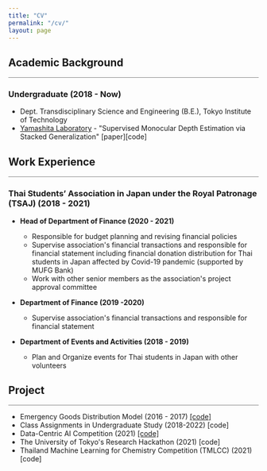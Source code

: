```yaml
---
title: "CV"
permalink: "/cv/"
layout: page
---
```


## Academic Background
<hr style="height: 1px; margin:0; background-color: #848484">

### Undergraduate (2018 - Now)
 - Dept. Transdisciplinary Science and Engineering (B.E.), Tokyo Institute of Technology
 - [Yamashita Laboratory](http://www.ide.titech.ac.jp/~yylab/) - "Supervised Monocular Depth Estimation via Stacked Generalization" [paper][code]

## Work Experience
<hr style="height: 1px; margin:0; background-color: #848484">

### Thai Students’ Association in Japan under the Royal Patronage (TSAJ) (2018 - 2021)
 - <b>Head of Department of Finance (2020 - 2021)</b>
    - Responsible for budget planning and revising financial policies
    - Supervise association's financial transactions and responsible for financial statement including financial donation distribution for Thai students in Japan affected by Covid-19 pandemic (supported by MUFG Bank)
    - Work with other senior members as the association's project approval committee

 - <b>Department of Finance (2019 -2020)</b>
    - Supervise association's financial transactions and responsible for financial statement

- <b>Department of Events and Activities (2018 - 2019)</b>
    - Plan and Organize events for Thai students in Japan with other volunteers

## Project
<hr style="height: 1px; margin:0; background-color: #848484">

- Emergency Goods Distribution Model (2016 - 2017) [[code]](https://github.com/sincostanx/EmergencyDistribute-GA)
- Class Assignments in Undergraduate Study (2018-2022) [code]
- Data-Centric AI Competition (2021) [[code]](https://https-deeplearning-ai.github.io/data-centric-comp)
- The University of Tokyo's Research Hackathon (2021) [code]
- Thailand Machine Learning for Chemistry Competition (TMLCC) (2021) [code]
